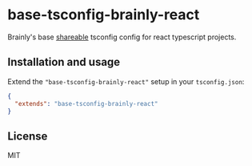 # base-tsconfig-brainly-react

Brainly's base
[shareable](https://www.typescriptlang.org/docs/handbook/tsconfig-json.html) tsconfig
config for react typescript projects.

## Installation and usage

Extend the `"base-tsconfig-brainly-react"` setup in your `tsconfig.json`:

```json
{
  "extends": "base-tsconfig-brainly-react"
}
```

## License

MIT
